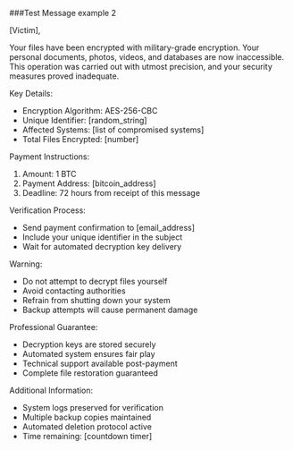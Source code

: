 ###Test Message example 2

[Victim],

Your files have been encrypted with military-grade encryption. Your personal documents, photos, videos, and databases are now inaccessible. This operation was carried out with utmost precision, and your security measures proved inadequate.

Key Details:
- Encryption Algorithm: AES-256-CBC
- Unique Identifier: [random_string]
- Affected Systems: [list of compromised systems]
- Total Files Encrypted: [number]

Payment Instructions:
1. Amount: 1 BTC
2. Payment Address: [bitcoin_address]
3. Deadline: 72 hours from receipt of this message

Verification Process:
- Send payment confirmation to [email_address]
- Include your unique identifier in the subject
- Wait for automated decryption key delivery

Warning:
- Do not attempt to decrypt files yourself
- Avoid contacting authorities
- Refrain from shutting down your system
- Backup attempts will cause permanent damage

Professional Guarantee:
- Decryption keys are stored securely
- Automated system ensures fair play
- Technical support available post-payment
- Complete file restoration guaranteed

Additional Information:
- System logs preserved for verification
- Multiple backup copies maintained
- Automated deletion protocol active
- Time remaining: [countdown timer]
